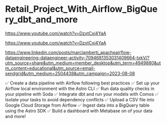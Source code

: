 # Retail_Project_With_Airflow_BigQuery_dbt_and_more
https://www.youtube.com/watch?v=DzxtCxi4YaA


https://www.youtube.com/watch?v=DzxtCxi4YaA

https://www.linkedin.com/posts/marclamberti_apacheairflow-dataengineering-dataengineer-activity-7094681353031409664-txkV/?utm_source=share&utm_medium=member_desktop&utm_term=4949880&utm_content=educational&utm_source=email-sendgrid&utm_medium=2504438&utm_campaign=2023-08-08

✅ Create a data pipeline with Airflow following best practices
✅ Set up your Airflow local environment with the Astro CLI
✅ Run data quality checks in your pipeline with Soda
✅ Integrate dbt and run your models with Comos
✅ Isolate your tasks to avoid dependency conflicts
✅ Upload a CSV file into Google Cloud Storage from Airflow
✅ Ingest data into a BigQuery table using the Astro SDK
✅ Build a dashboard with Metabase on of your data
and more!
